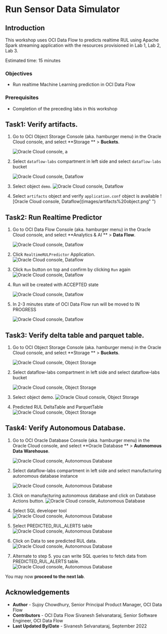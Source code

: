 # Run Sensor Data Simulator

## Introduction

This workshop uses OCI Data Flow to predicts realtime RUL using Apache Spark streaming application with the resources provisioned in Lab 1, Lab 2, Lab 3.

Estimated time: 15 minutes

### Objectives

* Run realtime Machine Learning prediction in OCI Data Flow

### Prerequisites

* Completion of the preceding labs in this workshop

## Task1: Verify artifacts.

1. Go to OCI Object Storage Console (aka. hamburger menu) in the Oracle Cloud console, and select **Storage ** > **Buckets**.

   ![Oracle Cloud console, a](images/object%20storage%20menu.png " ")

2. Select ```dataflow-labs``` compartment in left side and select ```dataflow-labs``` bucket

   ![Oracle Cloud console, Dataflow](images/object-storage-bucket.png " ")

3. Select object ```demo```.
   ![Oracle Cloud console, Dataflow](images/demo%20object.png " ")

4. Select ```artifacts``` object and verify ```application.conf``` object is available
   ![Oracle Cloud console, Dataflow](images/artifacts%20object.png" ")

## Task2: Run Realtime Predictor

1. Go to OCI Data Flow Console (aka. hamburger menu) in the Oracle Cloud console, and select **Analytics & AI ** > **Data Flow**.

   ![Oracle Cloud console, Dataflow](images/dataflow-menu.png " ")

2. Click ```RealtimeRULPredictor``` Application.
   ![Oracle Cloud console, Dataflow](images/predictor.png " ")

3. Click ``Run`` button on top and confirm by clicking ```Run``` again
   ![Oracle Cloud console, Dataflow](images/predictor-run.png " ")

4. Run will be created with ACCEPTED state

   ![Oracle Cloud console, Dataflow](images/predictor-run.png " ")

5. In 2-3 minutes state of OCI Data Flow run will be moved to IN PROGRESS

   ![Oracle Cloud console, Dataflow](images/predictor-progress.png " ")


## Task3: Verify delta table and parquet table.

1. Go to OCI Object Storage Console (aka. hamburger menu) in the Oracle Cloud console, and select **Storage ** > **Buckets**.

   ![Oracle Cloud console, Object Storage](images/object%20storage%20menu.png " ")

2. Select dataflow-labs compartment in left side and select dataflow-labs bucket

   ![Oracle Cloud console, Object Storage](images/object-storage-bucket.png " ")

3. Select object demo.
   ![Oracle Cloud console, Object Storage](images/demo%20object.png " ")

4. Predicted RUL DeltaTable and ParquetTable
   ![Oracle Cloud console, Object Storage](images/sinks.png " ")


## Task4: Verify Autonomous Database.

1. Go to OCI Oracle Database Console (aka. hamburger menu) in the Oracle Cloud console, and select **Oracle Database ** > **Autonomous Data Warehouse**.

   ![Oracle Cloud console, Autonomous Database](images/adb_menu.png " ")

2. Select dataflow-labs compartment in left side and select manufacturing autonomous database instance

   ![Oracle Cloud console, Autonomous Database](images/adb_manufacturing.png " ")

3. Click on manufacturing autonomous database and click on Database Actions button.
   ![Oracle Cloud console, Autonomous Database](images/abd_details.png " ")

4. Select SQL developer tool
   ![Oracle Cloud console, Autonomous Database](images/adb_sql_tool.png " ")

5. Select PREDICTED_RUL_ALERTS table
   ![Oracle Cloud console, Autonomous Database](images/adb_fields.png " ")
   
6. Click on Data to see predicted RUL data.
   ![Oracle Cloud console, Autonomous Database](images/adb_data.png " ")

7. Alternate to step 5. you can write SQL queries to fetch data from PREDICTED_RUL_ALERTS table.
   ![Oracle Cloud console, Autonomous Database](images/adb_alternate_sql.png " ")


You may now **proceed to the next lab**.

## Acknowledgements
- **Author** - Sujoy Chowdhury, Senior Principal Product Manager, OCI Data Flow
- **Contributors** - OCI Data Flow Sivanesh Selvanataraj, Senior Software Engineer, OCI Data Flow
- **Last Updated By/Date** - Sivanesh Selvanataraj, September 2022
